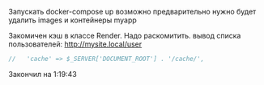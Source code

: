 Запускать docker-compose up
возможно предварительно нужно будет удалить images и контейнеры myapp

Закомичен кэш в классе Render. Надо раскомитить.
вывод списка пользователей: http://mysite.local/user

```php
//   'cache' => $_SERVER['DOCUMENT_ROOT'] . '/cache/',
```
Закончил на 1:19:43
